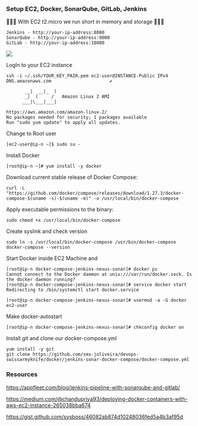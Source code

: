 ### Setup EC2, Docker, SonarQube, GitLab, Jenkins

🚨🚨🚨 With EC2 t2.micro we run short in memory and storage 🚨🚨🚨

```
Jenkins - http://your-ip-address:8080
SonarQube - http://your-ip-address:9000
GitLab - http://your-ip-address:10080
```
![](https://res.cloudinary.com/dsk6auln9/image/upload/c_scale,w_1962/v1600557507/us9vdzerfcbntbx2uo5w.png)


LogIn to your EC2 instance
```
ssh -i ~/.ssh/YOUR_KEY_PAIR.pem ec2-user@INSTANCE-Public IPv4 DNS.amazonaws.com                      ✔  

       __|  __|_  )
       _|  (     /   Amazon Linux 2 AMI
      ___|\___|___|

https://aws.amazon.com/amazon-linux-2/
No packages needed for security; 1 packages available
Run "sudo yum update" to apply all updates.
```
Change to Root user
```
[ec2-user@ip-n ~]$ sudo su -
```
Install Docker
``` 
[root@ip-n ~]# yum install -y docker
```

Download current stable release of Docker Compose:
```
curl -L "https://github.com/docker/compose/releases/download/1.27.3/docker-compose-$(uname -s)-$(uname -m)" -o /usr/local/bin/docker-compose
```

Apply executable permissions to the binary:
```
sudo chmod +x /usr/local/bin/docker-compose
```
Create syslink and check version
```
sudo ln -s /usr/local/bin/docker-compose /usr/bin/docker-compose
docker-compose --version
```
Start Docker inside EC2 Machine and 
```
[root@ip-n docker-compose-jenkins-nexus-sonar]# docker ps
Cannot connect to the Docker daemon at unix:///var/run/docker.sock. Is the docker daemon running?
[root@ip-n docker-compose-jenkins-nexus-sonar]# service docker start
Redirecting to /bin/systemctl start docker.service

[root@ip-n docker-compose-jenkins-nexus-sonar]# usermod -a -G docker ec2-user
```
Make docker-autostart
```
[root@ip-n docker-compose-jenkins-nexus-sonar]# chkconfig docker on
```
Install git and clone our docker-compose.yml
```
yum install -y git
git clone https://github.com/sms-joliveira/devops-swissarmyknife/docker/jenkins-sonar-docker-compose/docker-compose.yml
```

### Resources
https://appfleet.com/blog/jenkins-pipeline-with-sonarqube-and-gitlab/

https://medium.com/@chandupriya93/deploying-docker-containers-with-aws-ec2-instance-265038bba674

https://gist.github.com/sysboss/46082ab874d10248036fed5a4b3af95d